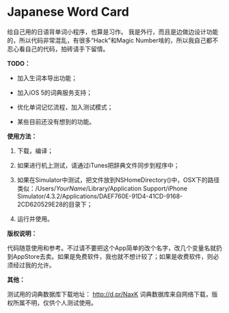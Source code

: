 Japanese Word Card
==================


给自己用的日语背单词小程序，也算是习作。
我是外行，而且是边做边设计功能的，所以代码非常混乱，有很多“Hack”和Magic Number啥的，所以我自己都不忍心看自己的代码，拍砖请手下留情。


**TODO：**

- 加入生词本导出功能；

- 加入iOS 5的词典服务支持；

- 优化单词记忆流程，加入测试模式；

- 某些目前还没有想到的功能。


**使用方法：**

1. 下载，编译；

2. 如果进行机上测试，请通过iTunes把辞典文件同步到程序中；

3. 如果在Simulator中测试，把文件放到NSHomeDirectory()中，OSX下的路径类似：/Users/*YourName*/Library/Application Support/iPhone Simulator/4.3.2/Applications/DAEF760E-91D4-41CD-9168-2CD620529E28的目录下；

4. 运行并使用。


**版权说明：**

代码随意使用和参考。不过请不要把这个App简单的改个名字，改几个变量名就扔到AppStore去卖。如果是免费软件，我也就不想计较了；如果是收费软件，则必须经过我的允许。


**其他：**

测试用的词典数据库下载地址： http://d.pr/NaxK 词典数据库来自网络下载，版权所属不明，仅供个人测试使用。


